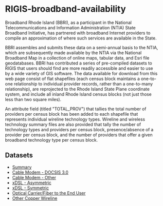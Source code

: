 # RIGIS-broadband-availability

Broadband Rhode Island (BBRI), as a participant in the National Telecommunications and Information Administration (NTIA) State Broadband Initiative, has partnered with broadband Internet providers to compile an approximation of where such services are available in the State.

BBRI assembles and submits these data on a semi-annual basis to the NTIA, which are subsequently made available by the NTIA via the National Broadband Map in a collection of online maps, tabular data, and Esri file geodatabases. BBRI has contributed a series of pre-compiled datasets to RIGIS that users should find are more readily accessible and easier to use by a wide variety of GIS software. The data available for download from this web page consist of flat shapefiles (each census block maintains a one-to-one relationship to individual provider records, rather than a one-to-many relationship), are reprojected to the Rhode Island State Plane coordinate system, and include all inland Rhode Island census blocks (not just those less than two square miles).

An attribute field (titled "TOTAL_PROV") that tallies the total number of providers per census block has been added to each shapefile that represents individual wireline technology types. Wireline and wireless technology summary files are also provided that tally the number of technology types and providers per census block, presence/absence of a provider per census block, and the number of providers that offer a given broadband technology type per census block.

## Datasets
* [Summary](./BBRI_wirelineSum12)
* [Cable Modem - DOCSIS 3.0](./BBRI_cableDOCSIS12)
* [Cable Modem - Other](./BBRI_cableOther12)
* [xDSL - Asymmetric](./BBRI_DSLasym12)
* [xDSL - Symmetric](./BBRI_DSLsym12)
* [Optical Carrier/Fiber to the End User](./BBRI_fiber12)
* [Other Copper Wireline](./BBRI_otherCopper12)
